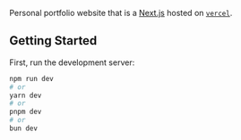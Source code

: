 Personal portfolio website that is a [Next.js](https://nextjs.org/) hosted on [`vercel`](https://vercel.com).

## Getting Started

First, run the development server:

```bash
npm run dev
# or
yarn dev
# or
pnpm dev
# or
bun dev
```
